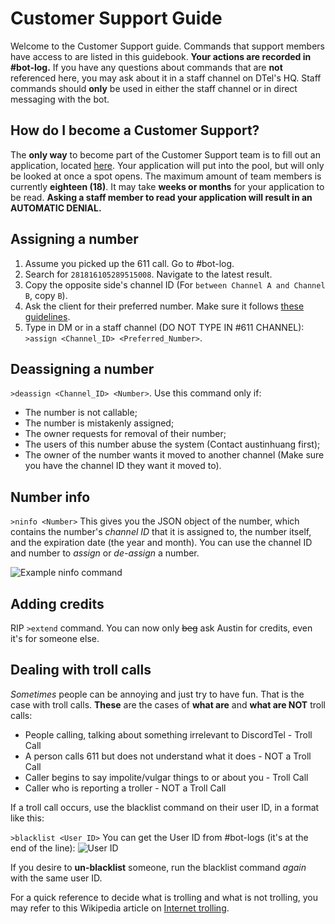 # Customer Support Guide
Welcome to the Customer Support guide. Commands that support members have access to are listed in this guidebook. **Your actions are recorded in #bot-log.**
If you have any questions about commands that are **not** referenced here, you may ask about it in a staff channel on DTel's HQ.
Staff commands should **only** be used in either the staff channel or in direct messaging with the bot.

## How do I become a Customer Support?
The **only way** to become part of the Customer Support team is to fill out an application, located [here](https://discordtel.typeform.com/to/cR3ovo). Your application will put into the pool, but will only be looked at once a spot opens. The maximum amount of team members is currently **eighteen (18)**. It may take **weeks or months** for your application to be read. **Asking a staff member to read your application will result in an AUTOMATIC DENIAL.**

## Assigning a number
1. Assume you picked up the 611 call. Go to #bot-log.
2. Search for `281816105289515008`. Navigate to the latest result.
3. Copy the opposite side's channel ID (For `between Channel A and Channel B`, copy `B`).
4. Ask the client for their preferred number. Make sure it follows [these guidelines](http://discordtel.readthedocs.io/en/latest/Server%20Setup/#2-choose-a-number).
5. Type in DM or in a staff channel (DO NOT TYPE IN #611 CHANNEL): `>assign <Channel_ID> <Preferred_Number>`.

## Deassigning a number
`>deassign <Channel_ID> <Number>`. Use this command only if:

* The number is not callable;
* The number is mistakenly assigned;
* The owner requests for removal of their number;
* The users of this number abuse the system (Contact austinhuang first);
* The owner of the number wants it moved to another channel (Make sure you have the channel ID they want it moved to).

## Number info
`>ninfo <Number>`
This gives you the JSON object of the number, which contains the number's *channel ID* that it is assigned to, the number itself, and the expiration date (the year and month). You can use the channel ID and number to *assign* or *de-assign* a number.

![Example ninfo command](http://i.imgur.com/eQoVpIO.png)

## Adding credits
RIP `>extend` command. You can now only ~~beg~~ ask Austin for credits, even it's for someone else.

## Dealing with troll calls
*Sometimes* people can be annoying and just try to have fun. That is the case with troll calls.
**These** are the cases of **what are** and **what are NOT** troll calls:

* People calling, talking about something irrelevant to DiscordTel - Troll Call
* A person calls 611 but does not understand what it does - NOT a Troll Call
* Caller begins to say impolite/vulgar things to or about you - Troll Call
* Caller who is reporting a troller - NOT a Troll Call

If a troll call occurs, use the blacklist command on their user ID, in a format like this:

`>blacklist <User ID>`
You can get the User ID from #bot-logs (it's at the end of the line):
![User ID](http://i.imgur.com/ntxEwAA.png)

If you desire to **un-blacklist** someone, run the blacklist command *again* with the same user ID.

For a quick reference to decide what is trolling and what is not trolling, you may refer to this Wikipedia article on [Internet trolling](https://en.wikipedia.org/wiki/Internet_troll).
